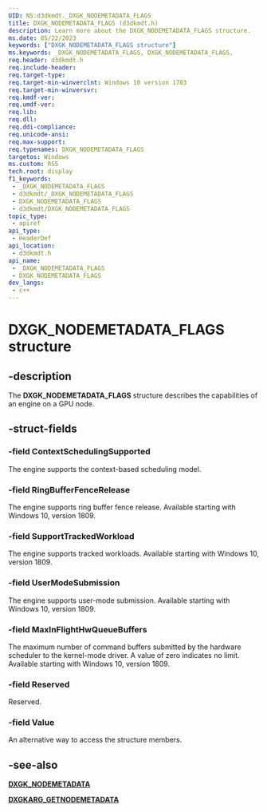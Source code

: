 ```yaml
---
UID: NS:d3dkmdt._DXGK_NODEMETADATA_FLAGS
title: DXGK_NODEMETADATA_FLAGS (d3dkmdt.h)
description: Learn more about the DXGK_NODEMETADATA_FLAGS structure.
ms.date: 05/22/2023
keywords: ["DXGK_NODEMETADATA_FLAGS structure"]
ms.keywords: _DXGK_NODEMETADATA_FLAGS, DXGK_NODEMETADATA_FLAGS,
req.header: d3dkmdt.h
req.include-header: 
req.target-type: 
req.target-min-winverclnt: Windows 10 version 1703
req.target-min-winversvr: 
req.kmdf-ver: 
req.umdf-ver: 
req.lib: 
req.dll: 
req.ddi-compliance: 
req.unicode-ansi: 
req.max-support: 
req.typenames: DXGK_NODEMETADATA_FLAGS
targetos: Windows
ms.custom: RS5
tech.root: display
f1_keywords:
 - _DXGK_NODEMETADATA_FLAGS
 - d3dkmdt/_DXGK_NODEMETADATA_FLAGS
 - DXGK_NODEMETADATA_FLAGS
 - d3dkmdt/DXGK_NODEMETADATA_FLAGS
topic_type:
 - apiref
api_type:
 - HeaderDef
api_location:
 - d3dkmdt.h
api_name:
 - _DXGK_NODEMETADATA_FLAGS
 - DXGK_NODEMETADATA_FLAGS
dev_langs:
 - c++
---
```


# DXGK_NODEMETADATA_FLAGS structure

## -description

The **DXGK_NODEMETADATA_FLAGS** structure describes the capabilities of an engine on a GPU node.

## -struct-fields

### -field ContextSchedulingSupported

The engine supports the context-based scheduling model.

### -field RingBufferFenceRelease

The engine supports ring buffer fence release. Available starting with Windows 10, version 1809.

### -field SupportTrackedWorkload

The engine supports tracked workloads. Available starting with Windows 10, version 1809.

### -field UserModeSubmission

The engine supports user-mode submission. Available starting with Windows 10, version 1809.

### -field MaxInFlightHwQueueBuffers

The maximum number of command buffers submitted by the hardware scheduler to the kernel-mode driver. A value of zero indicates no limit. Available starting with Windows 10, version 1809.

### -field Reserved

Reserved.

### -field Value

An alternative way to access the structure members.

## -see-also

[**DXGK_NODEMETADATA**](ns-d3dkmdt-dxgk_nodemetadata.md)

[**DXGKARG_GETNODEMETADATA**](ns-d3dkmdt-dxgkarg_getnodemetadata.md)
